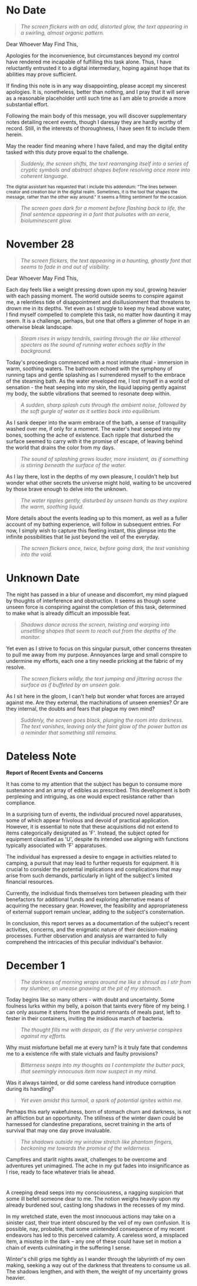 # No Date
>*The screen flickers with an odd, distorted glow, the text appearing in a swirling, almost organic pattern.*

Dear Whoever May Find This,

Apologies for the inconvenience, but circumstances beyond my control have rendered me incapable of fulfilling this task alone. Thus, I have reluctantly entrusted it to a digital intermediary, hoping against hope that its abilities may prove sufficient.

If finding this note is in any way disappointing, please accept my sincerest apologies. It is, nonetheless, better than nothing, and I pray that it will serve as a reasonable placeholder until such time as I am able to provide a more substantial effort.

Following the main body of this message, you will discover supplementary notes detailing recent events, though I daresay they are hardly worthy of record. Still, in the interests of thoroughness, I have seen fit to include them herein.

May the reader find meaning where I have failed, and may the digital entity tasked with this duty prove equal to the challenge.

>*Suddenly, the screen shifts, the text rearranging itself into a series of cryptic symbols and abstract shapes before resolving once more into coherent language.*

<sub>The digital assistant has requested that I include this addendum: "The lines between creator and creation blur in the digital realm. Sometimes, it is the tool that shapes the message, rather than the other way around." It seems a fitting sentiment for the occasion.</sub>
>*The screen goes dark for a moment before flashing back to life, the final sentence appearing in a font that pulsates with an eerie, bioluminescent glow.*



# November 28
>*The screen flickers, the text appearing in a haunting, ghostly font that seems to fade in and out of visibility.*
 
Dear Whoever May Find This,

Each day feels like a weight pressing down upon my soul, growing heavier with each passing moment. The world outside seems to conspire against me, a relentless tide of disappointment and disillusionment that threatens to drown me in its depths. Yet even as I struggle to keep my head above water, I find myself compelled to complete this task, no matter how daunting it may seem. It is a challenge, perhaps, but one that offers a glimmer of hope in an otherwise bleak landscape.

>*Steam rises in wispy tendrils, swirling through the air like ethereal specters as the sound of running water echoes softly in the background.*

Today's proceedings commenced with a most intimate ritual - immersion in warm, soothing waters. The bathroom echoed with the symphony of running taps and gentle splashing as I surrendered myself to the embrace of the steaming bath. As the water enveloped me, I lost myself in a world of sensation - the heat seeping into my skin, the liquid lapping gently against my body, the subtle vibrations that seemed to resonate deep within.

>*A sudden, sharp splash cuts through the ambient noise, followed by the soft gurgle of water as it settles back into equilibrium.*

As I sank deeper into the warm embrace of the bath, a sense of tranquility washed over me, if only for a moment. The water's heat seeped into my bones, soothing the ache of existence. Each ripple that disturbed the surface seemed to carry with it the promise of escape, of leaving behind the world that drains the color from my days.

>*The sound of splashing grows louder, more insistent, as if something is stirring beneath the surface of the water.*

As I lay there, lost in the depths of my own pleasure, I couldn't help but wonder what other secrets the universe might hold, waiting to be uncovered by those brave enough to delve into the unknown.

>*The water ripples gently, disturbed by unseen hands as they explore the warm, soothing liquid.*

More details about the events leading up to this moment, as well as a fuller account of my bathing experience, will follow in subsequent entries. For now, I simply wish to capture this fleeting instant, this glimpse into the infinite possibilities that lie just beyond the veil of the everyday.

>*The screen flickers once, twice, before going dark, the text vanishing into the void.*



# Unknown Date
The night has passed in a blur of unease and discomfort, my mind plagued by thoughts of interference and obstruction. It seems as though some unseen force is conspiring against the completion of this task, determined to make what is already difficult an impossible feat.

>*Shadows dance across the screen, twisting and warping into unsettling shapes that seem to reach out from the depths of the monitor.*

Yet even as I strive to focus on this singular pursuit, other concerns threaten to pull me away from my purpose. Annoyances large and small conspire to undermine my efforts, each one a tiny needle pricking at the fabric of my resolve.

>*The screen flickers wildly, the text jumping and jittering across the surface as if buffeted by an unseen gale.*

As I sit here in the gloom, I can't help but wonder what forces are arrayed against me. Are they external, the machinations of unseen enemies? Or are they internal, the doubts and fears that plague my own mind?

>*Suddenly, the screen goes black, plunging the room into darkness. The text vanishes, leaving only the faint glow of the power button as a reminder that something still remains.*



# Dateless Note
**Report of Recent Events and Concerns**

It has come to my attention that the subject has begun to consume more sustenance and an array of edibles as prescribed. This development is both perplexing and intriguing, as one would expect resistance rather than compliance.

In a surprising turn of events, the individual procured novel apparatuses, some of which appear frivolous and devoid of practical application. However, it is essential to note that these acquisitions did not extend to items categorically designated as 'F'. Instead, the subject opted for equipment classified as 'U', despite its intended use aligning with functions typically associated with 'F' apparatuses.

The individual has expressed a desire to engage in activities related to camping, a pursuit that may lead to further requests for equipment. It is crucial to consider the potential implications and complications that may arise from such demands, particularly in light of the subject's limited financial resources.

Currently, the individual finds themselves torn between pleading with their benefactors for additional funds and exploring alternative means of acquiring the necessary gear. However, the feasibility and appropriateness of external support remain unclear, adding to the subject's consternation.

In conclusion, this report serves as a documentation of the subject's recent activities, concerns, and the enigmatic nature of their decision-making processes. Further observation and analysis are warranted to fully comprehend the intricacies of this peculiar individual's behavior.



# December 1
>*The darkness of morning wraps around me like a shroud as I stir from my slumber, an unease gnawing at the pit of my stomach.*

Today begins like so many others - with doubt and uncertainty. Some foulness lurks within my belly, a poison that taints every fibre of my being. I can only assume it stems from the putrid remnants of meals past, left to fester in their containers, inviting the insidious march of bacteria.

>*The thought fills me with despair, as if the very universe conspires against my efforts.*

Why must misfortune befall me at every turn? Is it truly fate that condemns me to a existence rife with stale victuals and faulty provisions?

>*Bitterness seeps into my thoughts as I contemplate the butter pack, that seemingly innocuous item now suspect in my mind.*

Was it always tainted, or did some careless hand introduce corruption during its handling?

>*Yet even amidst this turmoil, a spark of potential ignites within me.*

Perhaps this early wakefulness, born of stomach churn and darkness, is not an affliction but an opportunity. The stillness of the winter dawn could be harnessed for clandestine preparations, secret training in the arts of survival that may one day prove invaluable.

>*The shadows outside my window stretch like phantom fingers, beckoning me towards the promise of the wilderness.*

Campfires and starlit nights await, challenges to be overcome and adventures yet unimagined. The ache in my gut fades into insignificance as I rise, ready to face whatever trials lie ahead.



# 
A creeping dread seeps into my consciousness, a nagging suspicion that some ill befell someone dear to me. The notion weighs heavily upon my already burdened soul, casting long shadows in the recesses of my mind.

In my wretched state, even the most innocuous actions may take on a sinister cast, their true intent obscured by the veil of my own confusion. It is possible, nay, probable, that some unintended consequence of my recent endeavors has led to this perceived calamity. A careless word, a misplaced item, a misstep in the dark – any one of these could have set in motion a chain of events culminating in the suffering I sense.

Winter's chill grips me tightly as I wander through the labyrinth of my own making, seeking a way out of the darkness that threatens to consume us all. The shadows lengthen, and with them, the weight of my uncertainty grows heavier.


